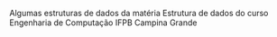 Algumas estruturas de dados da matéria Estrutura de dados do curso Engenharia de Computação IFPB Campina Grande
